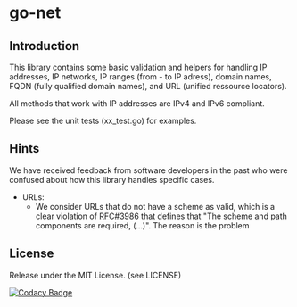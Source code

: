 # go-net

## Introduction
This library contains some basic validation and helpers for handling IP addresses, IP networks, IP ranges (from - to IP adress), domain names, FQDN (fully qualified domain names), and URL (unified ressource locators). 

All methods that work with IP addresses are IPv4 and IPv6 compliant.

Please see the unit tests (xx_test.go) for examples.

## Hints
We have received feedback from software developers in the past who were confused about how this library handles specific cases. 
  * URLs:
    * We consider URLs that do not have a scheme as valid, which is a clear violation of [RFC#3986](https://www.rfc-editor.org/rfc/rfc3986.txt) that defines that "The scheme and path components are required, (...)". The reason is the problem

## License
Release under the MIT License. (see LICENSE)

[![Codacy Badge](https://app.codacy.com/project/badge/Grade/01c46c2a6f10458f8e7f09fff5ae1915)](https://www.codacy.com/gh/THREATINT/go-net/dashboard?utm_source=github.com&amp;utm_medium=referral&amp;utm_content=THREATINT/go-net&amp;utm_campaign=Badge_Grade)
